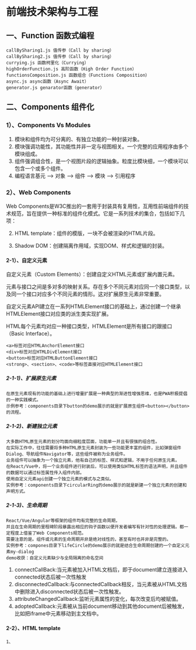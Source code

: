 # 前端技术架构与工程


## 一、Function 函数式编程

    callBySharing1.js 值传参（Call by sharing）
    callBySharing2.js 值传参（Call by sharing）
    currying.js 函数柯里化（Currying）
    highOrderFunction.js 高阶函数（High Order Function）
    functionsComposition.js 函数组合（Functions Composition）
    async.js async函数（Async Await）
    generator.js genarator函数（generator）

## 二、Components 组件化

### 1）、Components Vs Modules

1. 模块和组件均为可分离的、有独立功能的一种封装对象。
2. 模块强调功能性，其功能性并非一定与视图相关。一个完整的应用程序由多个模块组成。
3. 组件强调组合性，是一个视图片段的逻辑抽象。粒度比模块细，一个模块可以包含一个或多个组件。
4. 编程语言基元 --> 对象 --> 组件 --> 模块 --> 引用程序

### 2）、Web Components

Web Components是W3C推出的一套用于封装具有复用性，互用性前端组件的技术规范，旨在提供一种标准的组件化模式。它是一系列技术的集合，包括如下几项：

2. HTML template：组件的模版，一块不会被渲染的HTML片段。

3. Shadow DOM：创建隔离作用域，实现DOM、样式和逻辑的封装。

#### 2-1）、自定义元素

自定义元素（Custom Elements）：创建自定义HTML元素或扩展内置元素。

元素与接口之间是多对多的映射关系。存在多个不同元素对应同一个接口类型，以及同一个接口对应多个不同元素的情形。这对扩展原生元素非常重要。

自定义元素API建立在一系列HTMLElement接口的基础上，通过创建一个继承HTMLElement接口对应类的派生类实现扩展。

HTML每个元素均对应一种接口类型，HTMLElement是所有接口的跟接口（Basic Interface）。

```
<a>标签对应HTMLAnchorElement接口
<div>标签对应HTMLDivElement接口
<button>标签对应HTMLButtonElement接口
<strong>、<section>、<code>等标签直接对应HTMLElement接口
```

##### 2-1-1)、扩展原生元素

	在原生元素现有的功能的基础上进行增量扩展是一种典型的渐进性增强思维，也是PWA积极提倡的一种实践模式。
	示例参考：components目录下button的demo展示的就是扩展原生组件<button></button>的流程。

##### 2-1-2)、新建独立元素

    大多数HTML原生元素的划分均面向细粒度层面，功能单一并且有很强的组合性。
	在实际工作中，往往需要将多种HTML原生元素封装为一些功能更丰富的组件，比如弹窗组件Dialog、导航组件Navigator等，这些组件被称为业务组件。
    业务组件可以抽象为一个独立元素，他有自己的标签、样式和逻辑，不用于任何原生元素。
	在React/Vue中，将一个业务组件进行封装后，可以使用类似HTML标签的语法声明，并且组件的数据可以通过标签属性传入组件内部。
    使用自定义元素api创建一个独立元素的模式与之类似。
	实例参考：components目录下circularRing的demo展示的就是新建一个独立元素的创建和声明方式。

##### 2-1-3)、生命周期

    React/Vue/Angular等框架的组件均有完整的生命周期，
	并且在生命周期的里程碑阶段暴露出相应的钩子函数以便开发者编写有针对性的处理逻辑。都一定程度上借鉴了Web Components规范。
    需要注意的是。组件或元素的生命周期并非是绝对线性的，甚至有时也并非是完整的。
	实例参考：compones目录下lifeCircle的demo展示的就是结合生命周期创建的一个自定义元素my-dialog
	demo收获：自定义元素缺少与全局隔离的命名空间

1. connectCallBack:当元素被加入HTML文档后，即于document建立连接进入connected状态后被一次性触发
2. disconnectedCallback:与connectedCallback相反，当元素被从HTML文档中删除进入disconnected状态后被一次性触发。
3. attributeChangedCallback:监听元素属性的变化，每次改变后均被赋值。
4. adoptedCallback:元素被从当前document移动到其他document后被触发，比如把iframe中元素移动到主文档中。

#### 2-2）、HTML template

	1、